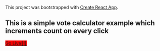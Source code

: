 
This project was bootstrapped with [Create React App](https://github.com/facebook/create-react-app).


<h2>This is a simple vote calculator example which increments count on every click</h2>

<style type="text/css">
    .btn {
        background-color:red;
        cursor:pointer;
    }
</style>


<p>
  <a class="btn"target="_blank" href="https://basic-voting.netlify.app/" role="button">Go Live🐱‍🏍</a>
  
</p>



